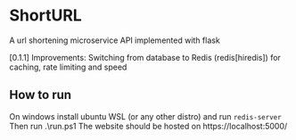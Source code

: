 # ShortURL
A url shortening microservice API implemented with flask

[0.1.1] Improvements: Switching from database to Redis (redis[hiredis]) for caching, rate limiting and speed

## How to run
On windows install ubuntu WSL (or any other distro) and run ```redis-server``` Then run .\run.ps1
The website should be hosted on https://localhost:5000/
